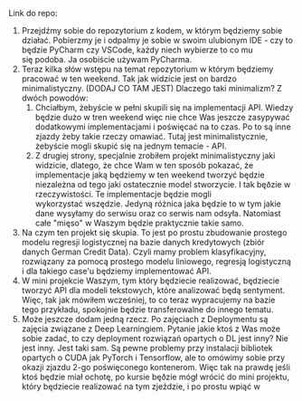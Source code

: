 Link do repo: 

1. Przejdźmy sobie do repozytorium z kodem, w którym będziemy sobie działać. Pobierzmy je i odpalmy je sobie w swoim ulubionym IDE - czy to będzie PyCharm czy VSCode, każdy niech wybierze to co mu się podoba. Ja osobiście używam PyCharma.
2. Teraz kilka słów wstępu na temat repozytorium w którym będziemy pracować w ten weekend. Tak jak widzicie jest on bardzo minimalistyczny. (DODAJ CO TAM JEST) Dlaczego taki minimalizm? Z dwóch powodów: 
	1. Chciałbym, żebyście w pełni skupili się na implementacji API. Wiedzy będzie dużo w tren weekend więc nie chce Was jeszcze zasypywać dodatkowymi implementacjami i poświęcać na to czas. Po to są inne zjazdy żeby takie rzeczy omawiać. Tutaj jest minimalistycznie, żebyście mogli skupić się na jednym temacie - API.
	2. Z drugiej strony, specjalnie zrobiłem projekt minimalistyczny jaki widzicie, dlatego, że chce Wam w ten sposób pokazać, że implementacje jaką będziemy w ten weekend tworzyć będzie niezależna od tego jaki ostatecznie model stworzycie. I tak bęðzie w rzeczywistości. Te implementacje będzie mogli wykorzystać wszędzie. Jedyną różnica jaka będzie to w tym jakie dane wysyłamy do serwisu oraz co serwis nam odsyła. Natomiast całe "mięso" w Waszym będzie praktycznie takie samo.
3. Na czym ten projekt się skupia. To jest po prostu zbudowanie prostego modelu regresji logistycznej na bazie danych kredytowych (zbiór danych German Credit Data). Czyli mamy problem klasyfikacyjny, rozwiązany za pomocą prostego modelu liniowego, regresją logistyczną i dla takiego case'u będziemy implementować API.
4. W mini projekcie Waszym, tym który będziecie realizować, będziecie tworzyć API dla modeli tekstowych, które analizować będą sentyment. Więc, tak jak mówiłem wcześniej, to co teraz wypracujemy na bazie tego przykładu, spokojnie będzie transferowalne do innego tematu.
5. Może jeszcze dodam jedną rzecz. Po zajęciach z Deploymentu są zajęcia związane z Deep Learningiem. Pytanie jakie ktoś z Was może sobie zadać, to czy deployment rozwiązań opartych o DL jest inny? Nie jest inny. Jest taki sam. Są pewne problemy przy instalacji bibliotek opartych o CUDA jak PyTorch i Tensorflow, ale to omówimy sobie przy okazji zjazdu 2-go poświęconego kontenerom. Więc tak na prawdę jeśli ktoś będzie miał ochotę, po kursie bęðzie mógł wrócić do mini projektu, który będziecie realizować na tym zjeździe, i po prostu wpiąć w 